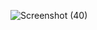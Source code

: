 ![Screenshot (40)](https://github.com/SajeebChakraborty/Template_Web_Lab_Test/assets/48250220/d1eeb367-eafe-4017-ab7d-9a5a55361935)
